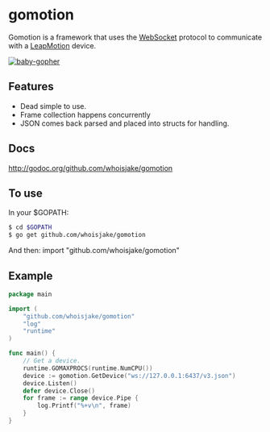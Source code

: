 # gomotion

Gomotion is a framework that uses the [WebSocket](https://en.wikipedia.org/wiki/WebSocket) protocol to communicate with a [LeapMotion](https://www.leapmotion.com/) device.

[![baby-gopher](https://raw2.github.com/drnic/babygopher-site/gh-pages/images/babygopher-badge.png)](http://www.babygopher.com)

## Features
* Dead simple to use.
* Frame collection happens concurrently
* JSON comes back parsed and placed into structs for handling.

## Docs

http://godoc.org/github.com/whoisjake/gomotion

## To use

In your $GOPATH:

```bash
$ cd $GOPATH
$ go get github.com/whoisjake/gomotion
```

And then: import "github.com/whoisjake/gomotion"

## Example

```go
package main

import (
	"github.com/whoisjake/gomotion"
	"log"
	"runtime"
)

func main() {
	// Get a device.
	runtime.GOMAXPROCS(runtime.NumCPU())
	device := gomotion.GetDevice("ws://127.0.0.1:6437/v3.json")
	device.Listen()
	defer device.Close()
	for frame := range device.Pipe {
		log.Printf("%+v\n", frame)
	}
}
```
